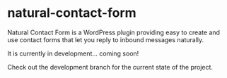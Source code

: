 # natural-contact-form

Natural Contact Form is a WordPress plugin providing easy to create and use contact forms that let you reply to inbound messages naturally.

It is currently in development... coming soon!

Check out the development branch for the current state of the project.
